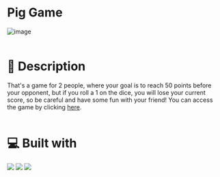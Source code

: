 # Pig Game
![image](https://github.com/user-attachments/assets/cec7a664-7b5f-4211-afef-b44286411a7a)
<br/><br/>
# 📄 Description
That's a game for 2 people, where your goal is to reach 50 points before your opponent, but if you roll a 1 on the dice, you will lose your current score, so be careful and have some fun with your friend! You can access the game by clicking <a href="https://pig-game-nine-pi.vercel.app/"> here<a/>.
<br/><br/>
# 💻 Built with
<img src="https://ziadoua.github.io/m3-Markdown-Badges/badges/HTML/html2.svg"> <img src="https://ziadoua.github.io/m3-Markdown-Badges/badges/CSS/css2.svg"> <img 
 src="https://ziadoua.github.io/m3-Markdown-Badges/badges/Javascript/javascript2.svg">
